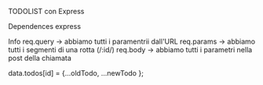 TODOLIST con Express

Dependences
    express


Info
req.query -> abbiamo tutti i paramentrii dall'URL
req.params -> abbiamo tutti i segmenti di una rotta (/:id/)
req.body -> abbiamo tutti i parametri nella post della chiamata

<!-- {...oldTodo, ...newTodo } : lascia le proprietà vecchie che ci sono e modifica solo i paramentri che sono stati modificati in newTodo -->
data.todos[id] = {...oldTodo, ...newTodo };
